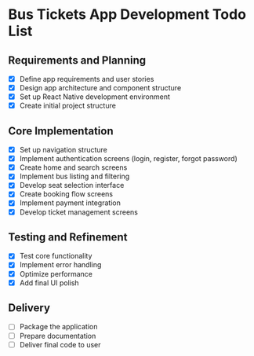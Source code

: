 # Bus Tickets App Development Todo List

## Requirements and Planning
- [x] Define app requirements and user stories
- [x] Design app architecture and component structure
- [x] Set up React Native development environment
- [x] Create initial project structure

## Core Implementation
- [x] Set up navigation structure
- [x] Implement authentication screens (login, register, forgot password)
- [x] Create home and search screens
- [x] Implement bus listing and filtering
- [x] Develop seat selection interface
- [x] Create booking flow screens
- [x] Implement payment integration
- [x] Develop ticket management screens

## Testing and Refinement
- [x] Test core functionality
- [x] Implement error handling
- [x] Optimize performance
- [x] Add final UI polish

## Delivery
- [ ] Package the application
- [ ] Prepare documentation
- [ ] Deliver final code to user

